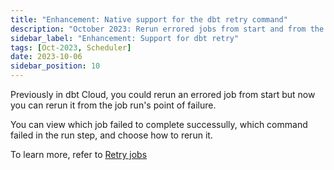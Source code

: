 ```yaml
---
title: "Enhancement: Native support for the dbt retry command"
description: "October 2023: Rerun errored jobs from start and from the failure point"
sidebar_label: "Enhancement: Support for dbt retry"
tags: [Oct-2023, Scheduler]
date: 2023-10-06
sidebar_position: 10
---
```


Previously in dbt Cloud, you could rerun an errored job from start but now you can rerun it from the job run's point of failure. 

You can view which job failed to complete successully, which command failed in the run step, and choose how to rerun it. 

To learn more, refer to [Retry jobs](/docs/deploy/retry-jobs)


<Lightbox src="/img/docs/deploy/native-retry.gif" width="70%" title="Example of the Rerun options in the dbt Cloud"/>
